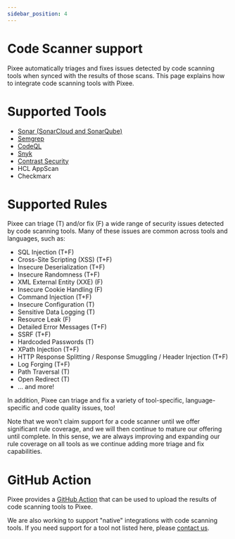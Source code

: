 ```yaml
---
sidebar_position: 4
---
```


# Code Scanner support

Pixee automatically triages and fixes issues detected by code scanning tools when synced with the results of those scans. This page explains how to integrate code scanning tools with Pixee.

# Supported Tools

- [Sonar (SonarCloud and SonarQube)](/code-scanning-tools/sonar)
- [Semgrep](/code-scanning-tools/semgrep)
- [CodeQL](/code-scanning-tools/codeql)
- [Snyk](/code-scanning-tools/snyk)
- [Contrast Security](/code-scanning-tools/contrast)
- HCL AppScan
- Checkmarx

# Supported Rules

Pixee can triage (T) and/or fix (F) a wide range of security issues detected by code scanning tools. Many of these issues are common across tools and languages, such as:

- SQL Injection (T+F)
- Cross-Site Scripting (XSS) (T+F)
- Insecure Deserialization (T+F)
- Insecure Randomness (T+F)
- XML External Entity (XXE) (F)
- Insecure Cookie Handling (F)
- Command Injection (T+F)
- Insecure Configuration (T)
- Sensitive Data Logging (T)
- Resource Leak (F)
- Detailed Error Messages (T+F)
- SSRF (T+F)
- Hardcoded Passwords (T)
- XPath Injection (T+F)
- HTTP Response Splitting / Response Smuggling / Header Injection (T+F)
- Log Forging (T+F)
- Path Traversal (T)
- Open Redirect (T)
- ... and more!

In addition, Pixee can triage and fix a variety of tool-specific, language-specific and code quality issues, too!

Note that we won't claim support for a code scanner until we offer significant rule coverage, and we will then continue to mature our offering until complete. In this sense, we are always improving and expanding our rule coverage on all tools as we continue adding more triage and fix capabilities.

# GitHub Action

Pixee provides a [GitHub Action](https://github.com/marketplace/actions/upload-tool-results-to-pixeebot) that can be used to upload the results of code scanning tools to Pixee.

We are also working to support "native" integrations with code scanning tools. If you need support for a tool not listed here, please [contact us](https://pixee.ai/demo-landing-page).
